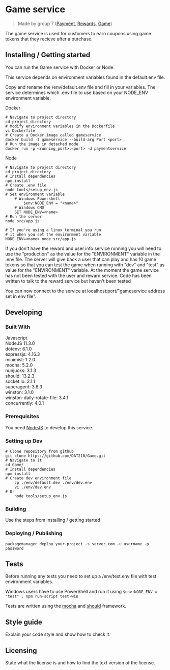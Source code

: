 # Game service
> Made by group 7 ([Payment](https://github.com/DAT210/Payment), [Rewards](https://github.com/DAT210/Rewards), [Game](https://github.com/DAT210/Game))

The game service is used for customers to earn coupons using game tokens that they recieve after a purchase.

## Installing / Getting started

You can run the Game service with Docker or Node.

This service depends on environment variables found in the default.env file.

Copy and rename the /env/default.env file and fill in your variables.
The service determines which .env file to use based on your NODE_ENV environment variable.

Docker
```shell
# Navigate to project directory
cd project_directory
# Modify environment variables in the Dockerfile
vi Dockerfile
# Create a Docker image called gameservice
docker build -t gameservice --build-arg Port <port> .
# Run the image in detached mode
docker run -p <running_port>:<port> -d paymentservice
```

Node
```shell
# Navigate to project directory
cd project_directory
# Install dependencies
npm install
# Create .env file
node tools/setup_env.js
# Set environment variable
	# Windows Powershell
    	$env:NODE_ENV = "<name>"
	# Windows CMD
	SET NODE_ENV=<name>
# Run the server
node src/app.js

# If you're using a linux terminal you run
# it when you set the environment variable
NODE_ENV=<name> node src/app.js
```

If you don't have the reward and user info service running you will need to use the "production" as the value for the "ENVIRONMENT" variable in the .env file. The server will give back a user that can play and has 10 game tokens so that you can test the game when running with "dev" and "test" as value for the "ENVIRONMENT" variable. At the moment the game service has not been tested with the user and reward service. Code has been written to talk to the reward service but haven't been tested

You can now connect to the service at localhost:port/"gameservice address set in env file".


## Developing

### Built With

Javascript  
NodeJS 11.3.0  
dotenv: 6.1.0  
expressjs: 4.16.3  
minimist: 1.2.0  
mocha: 5.2.0  
nunjucks: 3.1.3  
should: 13.2.3  
socket.io: 2.1.1  
superagent: 3.8.3  
winston: 3.1.0  
winston-daily-rotate-file: 3.4.1  
concurrently: 4.0.1  

### Prerequisites

You need [NodeJS](https://nodejs.org) to develop this service.


### Setting up Dev

```shell
# Clone repository from github
git clone https://github.com/DAT210/Game.git
# Navigate to it
cd Game/
# Install dependencies
npm install
# Create dev environment file
	cp ./env/default.dev ./env/dev.env
	vi ./env/dev.env
# Or
	node tools/setup_env.js
```

### Building

Use the steps from installing / getting started 

### Deploying / Publishing

```shell
packagemanager deploy your-project -s server.com -u username -p password
```

## Tests

Before running any tests you need to set up a /env/test.env file with test environment variables.

Windows users have to use PowerShell and run it using `$env:NODE_ENV = "test" ; npm run-script test-win`

Tests are written using the [mocha](https://mochajs.org/) and [should](https://github.com/shouldjs/should.js) framework.

## Style guide

Explain your code style and show how to check it.

## Licensing

State what the license is and how to find the text version of the license.
